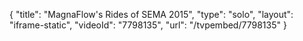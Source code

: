 {
    "title": "MagnaFlow's Rides of SEMA 2015",
    "type": "solo",
    "layout": "iframe-static",
    "videoId": "7798135",
    "url": "\/tvpembed\/7798135"
}
